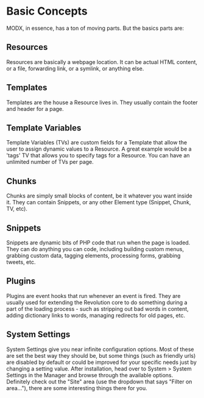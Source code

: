 Basic Concepts
==============

MODX, in essence, has a ton of moving parts. But the basics parts are:

Resources
---------

Resources are basically a webpage location. It can be actual HTML content, or a file, forwarding link, or a symlink,
or anything else.

Templates
---------

Templates are the house a Resource lives in. They usually contain the footer and header for a page.

Template Variables
------------------
Template Variables (TVs) are custom fields for a Template that allow the user to assign dynamic values to a Resource.
A great example would be a 'tags' TV that allows you to specify tags for a Resource. You can have an unlimited number
of TVs per page.

Chunks
------
Chunks are simply small blocks of content, be it whatever you want inside it. They can contain Snippets, or any other
Element type (Snippet, Chunk, TV, etc).

Snippets
--------
Snippets are dynamic bits of PHP code that run when the page is loaded. They can do anything you can code, including
building custom menus, grabbing custom data, tagging elements, processing forms, grabbing tweets, etc.

Plugins
-------
Plugins are event hooks that run whenever an event is fired. They are usually used for extending the Revolution core
to do something during a part of the loading process - such as stripping out bad words in content, adding dictionary
links to words, managing redirects for old pages, etc.

System Settings
---------------
System Settings give you near infinite configuration options. Most of these are set the best way they should be, but
some things (such as friendly urls) are disabled by default or could be improved for your specific needs just by
changing a setting value. After installation, head over to System > System Settings in the Manager and browse
through the available options. Definitely check out the "Site" area (use the dropdown that says "Filter on area..."),
there are some interesting things there for you.